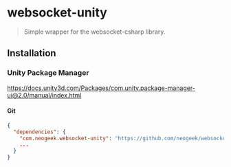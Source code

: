 # websocket-unity

> Simple wrapper for the websocket-csharp library.

## Installation

### Unity Package Manager

<https://docs.unity3d.com/Packages/com.unity.package-manager-ui@2.0/manual/index.html>

#### Git

```json
{
  "dependencies": {
    "com.neogeek.websocket-unity": "https://github.com/neogeek/websocket-unity.git#v1.1.0",
    ...
  }
}
```
